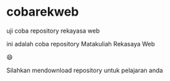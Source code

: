 # cobarekweb
uji coba repository rekayasa web

ini adalah coba repository Matakuliah Rekasaya Web

😄

Silahkan mendownload repository untuk pelajaran anda
